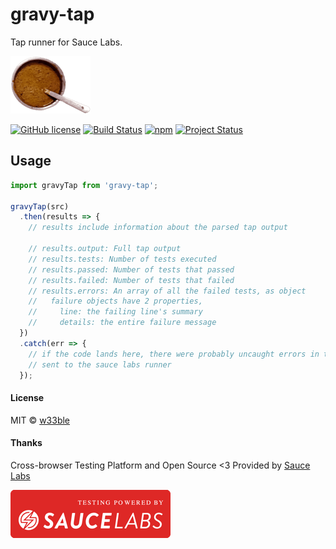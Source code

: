 # gravy-tap

Tap runner for Sauce Labs.

![](logo.png)

[![GitHub license](https://img.shields.io/badge/license-MIT-blue.svg)](https://raw.githubusercontent.com/w33ble/gravy-tap/master/LICENSE)
[![Build Status](https://img.shields.io/travis/w33ble/gravy-tap.svg?branch=master)](https://travis-ci.org/w33ble/gravy-tap)
[![npm](https://img.shields.io/npm/v/gravy-tap.svg)](https://www.npmjs.com/package/gravy-tap)
[![Project Status](https://img.shields.io/badge/status-experimental-orange.svg)](https://nodejs.org/api/documentation.html#documentation_stability_index)

## Usage

```js
import gravyTap from 'gravy-tap';

gravyTap(src)
  .then(results => {
    // results include information about the parsed tap output

    // results.output: Full tap output
    // results.tests: Number of tests executed
    // results.passed: Number of tests that passed
    // results.failed: Number of tests that failed
    // results.errors: An array of all the failed tests, as object
    //   failure objects have 2 properties, 
    //     line: the failing line's summary
    //     details: the entire failure message
  })
  .catch(err => {
    // if the code lands here, there were probably uncaught errors in the code
    // sent to the sauce labs runner
  });
```

#### License

MIT © [w33ble](https://github.com/w33ble)

#### Thanks

Cross-browser Testing Platform and Open Source <3 Provided by [Sauce Labs](https://saucelabs.com)

[![Testing Provided by Sauce Labs](sauce.png)](https://saucelabs.com/)